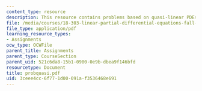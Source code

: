 ```yaml
---
content_type: resource
description: This resource contains problems based on quasi-linear PDEs.
file: /media/courses/18-303-linear-partial-differential-equations-fall-2006/3ceee4cc6f771d00091af3536468e691_probquasi.pdf
file_type: application/pdf
learning_resource_types:
- Assignments
ocw_type: OCWFile
parent_title: Assignments
parent_type: CourseSection
parent_uid: 521c6da8-15b1-0900-0e9b-dbea9f146bfd
resourcetype: Document
title: probquasi.pdf
uid: 3ceee4cc-6f77-1d00-091a-f3536468e691
---
```


